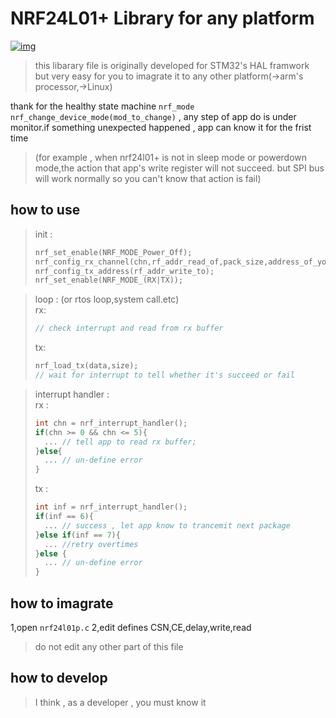 NRF24L01+ Library for any platform
=====
[![img](https://ss1.bdstatic.com/70cFvXSh_Q1YnxGkpoWK1HF6hhy/it/u=1421768554,2275816689&fm=26&gp=0.jpg)](http://baidu.com)
> this libarary file is originally developed for STM32's HAL framwork  
> but very easy for you to imagrate it to any other platform(->arm's processor,->Linux)

thank for the healthy state machine `nrf_mode` `nrf_change_device_mode(mod_to_change)` , any step of app do is under monitor.if something unexpected happened , app can know it for the frist time

> (for example , when nrf24l01+ is not in sleep mode or powerdown mode,the action that app's write register will not succeed. but SPI bus will work normally so you can't know that action is fail)

how to use
---------
> init :  
> ~~~c++
> nrf_set_enable(NRF_MODE_Power_Off);
> nrf_config_rx_channel(chn,rf_addr_read_of,pack_size,address_of_your_rx_buff);
> nrf_config_tx_address(rf_addr_write_to);
> nrf_set_enable(NRF_MODE_(RX|TX));
> ~~~

> loop : (or rtos loop,system call.etc)  
> rx:
> ~~~c++
> // check interrupt and read from rx buffer
> ~~~
> tx:
> ~~~c++
> nrf_load_tx(data,size);
> // wait for interrupt to tell whether it's succeed or fail
> ~~~

> interrupt handler :  
> rx : 
> ~~~c++
> int chn = nrf_interrupt_handler();
> if(chn >= 0 && chn <= 5){
>   ... // tell app to read rx buffer;
> }else{
>   ... // un-define error
> }
> ~~~
> tx :
> ~~~c++
> int inf = nrf_interrupt_handler();
> if(inf == 6){
>   ... // success , let app know to trancemit next package
> }else if(inf == 7){
>   ... //retry overtimes
> }else {
>   ... // un-define error
> }
> ~~~

how to imagrate
--------
1,open `nrf24l01p.c`
2,edit defines CSN,CE,delay,write,read

> do not edit any other part of this file

how to develop
---------
> I think , as a developer , you must know it

